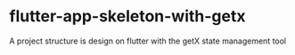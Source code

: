 # flutter-app-skeleton-with-getx
A project structure is design on flutter with the getX state management tool

